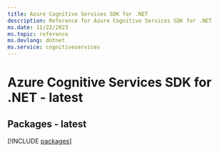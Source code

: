 ```yaml
---
title: Azure Cognitive Services SDK for .NET
description: Reference for Azure Cognitive Services SDK for .NET
ms.date: 11/22/2023
ms.topic: reference
ms.devlang: dotnet
ms.service: cognitiveservices
---
```

# Azure Cognitive Services SDK for .NET - latest
## Packages - latest
[!INCLUDE [packages](cognitive-services-index.md)]